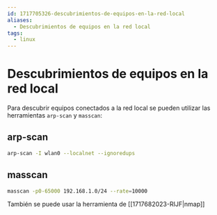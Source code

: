 ```yaml
---
id: 1717705326-descubrimientos-de-equipos-en-la-red-local
aliases:
  - Descubrimientos de equipos en la red local
tags:
  - linux
---
```


# Descubrimientos de equipos en la red local

Para descubrir equipos conectados a la red local se pueden utilizar las herramientas `arp-scan` y `masscan`:

## arp-scan

```bash
arp-scan -I wlan0 --localnet --ignoredups
```

## masscan

```bash
masscan -p0-65000 192.168.1.0/24 --rate=10000
```
También se puede usar la herramienta de [[1717682023-RIJF|nmap]]

